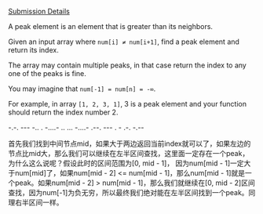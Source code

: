 [Submission Details](https://leetcode.com/problems/find-peak-element/)

A peak element is an element that is greater than its neighbors.

Given an input array where `num[i] ≠ num[i+1]`, find a peak element and return its index.

The array may contain multiple peaks, in that case return the index to any one of the peaks is fine.

You may imagine that `num[-1] = num[n] = -∞`.

For example, in array `[1, 2, 3, 1]`, 3 is a peak element and your function should return the index number 2.

-.-. --- -.. . -....- .. ... -....- .--. --- . - .-. -.--

首先我们找到中间节点mid，如果大于两边返回当前index就可以了，如果左边的节点比mid大，那么我们可以继续在左半区间查找，这里面一定存在一个peak，为什么这么说呢？假设此时的区间范围为[0, mid - 1]， 因为num[mid - 1]一定大于num[mid]了，如果num[mid - 2] <= num[mid - 1]，那么num[mid - 1]就是一个peak。如果num[mid - 2] > num[mid - 1]，那么我们就继续在[0, mid - 2]区间查找，因为num[-1]为负无穷，所以最终我们绝对能在左半区间找到一个peak。同理右半区间一样。
